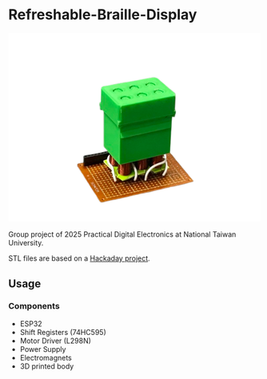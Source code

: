 # Refreshable-Braille-Display

![prototype](prototype.png)

Group project of 2025 Practical Digital Electronics at National Taiwan University.

STL files are based on a [Hackaday project](https://hackaday.io/project/191181-electromechanical-refreshable-braille-module).

## Usage
### Components
- ESP32
- Shift Registers (74HC595)
- Motor Driver (L298N)
- Power Supply
- Electromagnets
- 3D printed body
